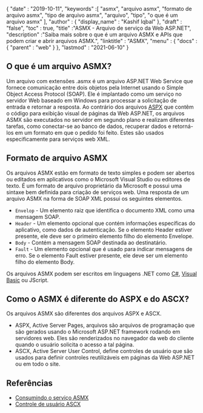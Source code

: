 {
  "date" : "2019-10-11",
  "keywords" :[ "asmx", "arquivo asmx", "formato de arquivo asmx", "tipo de arquivo asmx", "arquivo", "tipo", "o que é um arquivo asmx" ],
  "author" : {
    "display_name" : "Kashif Iqbal"
},
  "draft" : "false",
  "toc" : true,
  "title" :"ASMX - Arquivo de serviço da Web ASP.NET",
  "description" :"Saiba mais sobre o que é um arquivo ASMX e APIs que podem criar e abrir arquivos ASMX.",
  "linktitle" : "ASMX",
  "menu" : {
    "docs" : {
      "parent" : "web"
}
},
  "lastmod" : "2021-06-10"
}

## O que é um arquivo ASMX?

Um arquivo com extensões .asmx é um arquivo ASP.NET Web Service que fornece comunicação entre dois objetos pela Internet usando o Simple Object Access Protocol (SOAP). Ele é implantado como um serviço no servidor Web baseado em Windows para processar a solicitação de entrada e retornar a resposta. Ao contrário dos arquivos [ASPX](/pt/web/aspx/) que contêm o código para exibição visual de páginas da Web ASP.NET, os arquivos ASMX são executados no servidor em segundo plano e realizam diferentes tarefas, como conectar-se ao banco de dados, recuperar dados e retorná-los em um formato em que o pedido foi feito. Estes são usados especificamente para serviços web XML.

## Formato de arquivo ASMX

Os arquivos ASMX estão em formato de texto simples e podem ser abertos ou editados em aplicativos como o Microsoft Visual Studio ou editores de texto. É um formato de arquivo proprietário da Microsoft e possui uma sintaxe bem definida para criação de serviços web. Uma resposta de um arquivo ASMX na forma de SOAP XML possui os seguintes elementos.

* `Envelop` - Um elemento raiz que identifica o documento XML como uma mensagem SOAP.
* `Header` - Um elemento opcional que contém informações específicas do aplicativo, como dados de autenticação. Se o elemento Header estiver presente, ele deve ser o primeiro elemento filho do elemento Envelope.
* `Body` - Contém a mensagem SOAP destinada ao destinatário.
* `Fault` - Um elemento opcional que é usado para indicar mensagens de erro. Se o elemento Fault estiver presente, ele deve ser um elemento filho do elemento Body.

Os arquivos ASMX podem ser escritos em linguagens .NET como [C#](/pt/programming/cs/), [Visual Basic](/pt/programming/vb/) ou JScript.

## Como o ASMX é diferente do ASPX e do ASCX?

Os arquivos ASMX são diferentes dos arquivos ASPX e ASCX.

* ASPX, Active Server Pages, arquivos são arquivos de programação que são gerados usando o Microsoft ASP.NET framework rodando em servidores web. Eles são renderizados no navegador da web do cliente quando o usuário solicita o acesso a tal página.
* ASCX, Active Server User Control, define controles de usuário que são usados para definir controles reutilizáveis em páginas da Web ASP.NET ou em todo o site.

## Referências

* [Consumindo o serviço ASMX](https://learn.microsoft.com/en-us/xamarin/xamarin-forms/data-cloud/web-services/asmx)
* [Controle de usuário ASCX](https://beansoftware.com/ASP.NET-Tutorials/User-Control.aspx)

